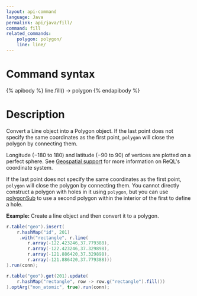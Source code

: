 ```yaml
---
layout: api-command
language: Java
permalink: api/java/fill/
command: fill
related_commands:
    polygon: polygon/
    line: line/
---
```

# Command syntax #

{% apibody %}
line.fill() &rarr; polygon
{% endapibody %}

# Description #

Convert a Line object into a Polygon object. If the last point does not specify the same coordinates as the first point, `polygon` will close the polygon by connecting them.

Longitude (&minus;180 to 180) and latitude (&minus;90 to 90) of vertices are plotted on a perfect sphere. See [Geospatial support](/docs/geo-support/) for more information on ReQL's coordinate system.

If the last point does not specify the same coordinates as the first point, `polygon` will close the polygon by connecting them. You cannot directly construct a polygon with holes in it using `polygon`, but you can use [polygonSub](/api/java/polygon_sub) to use a second polygon within the interior of the first to define a hole.


__Example:__ Create a line object and then convert it to a polygon.

```java
r.table("geo").insert(
    r.hashMap("id", 201)
     .with("rectangle", r.line(
        r.array(-122.423246,37.779388),
        r.array(-122.423246,37.329898),
        r.array(-121.886420,37.329898),
        r.array(-121.886420,37.779388)))
).run(conn);

r.table("geo").get(201).update(
    r.hashMap("rectangle", row -> row.g("rectangle").fill())
).optArg("non_atomic", true).run(conn);
```
